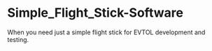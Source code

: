 # Simple_Flight_Stick-Software

When you need just a simple flight stick for EVTOL development and testing.